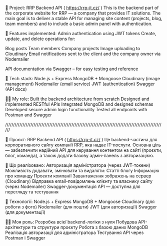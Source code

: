 📄 Project: RRP Backend API ( https://rrp-it.cz/ )
This is the backend part of the corporate website for RRP — a company that provides IT solutions. The main goal is to deliver a stable API for managing site content (projects, blog, team members) and to include a basic admin panel with authentication.

🔧 Features implemented:
Admin authentication using JWT tokens
Create, update, and delete operations for:

Blog posts
Team members
Company projects
Image uploading to Cloudinary
Email notifications sent to the client and the company owner via Nodemailer

API documentation via Swagger – for easy testing and reference

🧱 Tech stack:
Node.js + Express
MongoDB + Mongoose
Cloudinary (image management)
Nodemailer (email service)
JWT (authentication)
Swagger (API docs)

👨‍💻 My role:
Built the backend architecture from scratch
Designed and implemented RESTful APIs
Integrated MongoDB and designed schemas
Developed secure admin login functionality
Tested all endpoints with Postman and Swagger

//////////////////////////////////////////////////////////////////////////////////////////////////////

📄 Проєкт: RRP Backend API ( https://rrp-it.cz/ )
Це backend-частина для корпоративного сайту компанії RRP, яка надає IT-послуги. Основна ціль — забезпечити надійний API для керування контентом на сайті (проєкти, блог, команда), а також додати базову адмін-панель з авторизацією.

🔧 Що реалізовано:
Авторизація адміністратора (через JWT-токени)
Можливість додавати, змінювати та видаляти:
Статті блогу
Інформацію про команду
Проєкти компанії
Завантаження зображень на сервер (Cloudinary)
Відправка email-повідомлень клієнту та власнику сайту (через Nodemailer)
Swagger-документація API — доступна для перегляду та тестування

🧱 Технології:
Node.js + Express
MongoDB + Mongoose
Cloudinary (для роботи з фото)
Nodemailer (для пошти)
JWT (для авторизації)
Swagger (для документації)

👨‍💻 Моя роль:
Розробка всієї backend-логіки з нуля
Побудова API-архітектури та структури проєкту
Робота з базою даних MongoDB
Реалізація авторизації для адміністратора
Тестування API через Postman і Swagger
